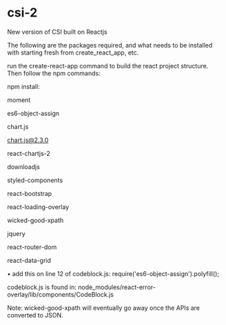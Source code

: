 # csi-2

New version of CSI built on Reactjs

The following are the packages required, and what needs to be installed with starting fresh from create_react_app, etc.

run the create-react-app command to build the react project structure.  Then follow the npm commands:

npm install:

moment

es6-object-assign

chart.js

chart.js@2.3.0

react-chartjs-2

downloadjs

styled-components

react-bootstrap

react-loading-overlay

wicked-good-xpath

jquery

react-router-dom

react-data-grid

•	add this on line 12 of codeblock.js:  require('es6-object-assign').polyfill();

codeblock.js is found in: node_modules/react-error-overlay/lib/components/CodeBlock.js

Note: wicked-good-xpath will eventually go away once the APIs are converted to JSON.
